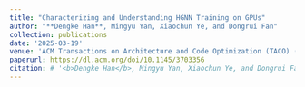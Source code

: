 ```yaml
---
title: "Characterizing and Understanding HGNN Training on GPUs"
author: "**Dengke Han**, Mingyu Yan, Xiaochun Ye, and Dongrui Fan"
collection: publications
date: '2025-03-19'
venue: 'ACM Transactions on Architecture and Code Optimization (TACO) (CCF-A)'
paperurl: https://dl.acm.org/doi/10.1145/3703356
citation: # '<b>Dengke Han</b>, Mingyu Yan, Xiaochun Ye, and Dongrui Fan. 2025. Characterizing and Understanding HGNN Training on GPUs. ACM Transactions on Architecture and Code Optimization. Volume 22, No. 1, Article 9 (March 2025), 25 pages.'
---
```

